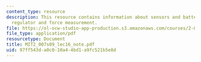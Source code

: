 ```yaml
---
content_type: resource
description: This resource contains information about sensors and batteries, low-dropout
  regulator and force measurement.
file: https://ol-ocw-studio-app-production.s3.amazonaws.com/courses/2-007-design-and-manufacturing-i-spring-2009/97ff543da0c010a44bd1a9fc521b5e8d_MIT2_007s09_lec16_note.pdf
file_type: application/pdf
resourcetype: Document
title: MIT2_007s09_lec16_note.pdf
uid: 97ff543d-a0c0-10a4-4bd1-a9fc521b5e8d
---
```


